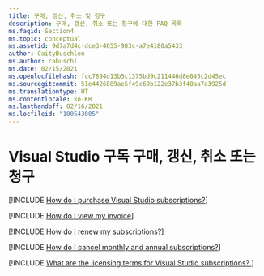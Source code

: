```yaml
---
title: 구매, 갱신, 취소 및 청구
description: 구매, 갱신, 취소 또는 청구에 대한 FAQ 목록
ms.faqid: Section4
ms.topic: conceptual
ms.assetid: 9d7a7d4c-dce3-4655-983c-a7e4180a5433
author: CaityBuschlen
ms.author: cabuschl
ms.date: 02/15/2021
ms.openlocfilehash: fcc7894d13b5c1375bd9c211446d8e045c2d45ec
ms.sourcegitcommit: 51e4426889ae5f49c69b122e37b3f48aa7a3925d
ms.translationtype: HT
ms.contentlocale: ko-KR
ms.lasthandoff: 02/16/2021
ms.locfileid: "100543005"
---
```

# <a name="purchasing-renewing-canceling-or-billing-for-visual-studio-subscriptions"></a>Visual Studio 구독 구매, 갱신, 취소 또는 청구

[!INCLUDE [How do I purchase Visual Studio subscriptions?](includes/how-to-purchase.md)] 

[!INCLUDE [How do I view my invoice](includes/how-to-view-invoice.md)]

[!INCLUDE [How do I renew my subscriptions?](includes/how-to-renew-subscriptions.md)]

[!INCLUDE [How do I cancel monthly and annual subscriptions?](includes/cancel-cloud-subs.md)]

[!INCLUDE [What are the licensing terms for Visual Studio subscriptions? ](includes/licensing-terms.md)]
